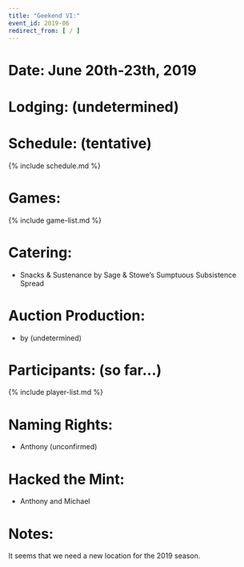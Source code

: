 ```yaml
---
title: "Geekend VI:"
event_id: 2019-06
redirect_from: [ / ]
---
```

# Date: June 20th-23th, 2019

# Lodging: (undetermined)

# Schedule: (tentative)

{% include schedule.md %}

# Games:
{% include game-list.md %}

# Catering:
- Snacks & Sustenance by Sage & Stowe’s Sumptuous Subsistence Spread

# Auction Production:
- by (undetermined)

# Participants: (so far...)
{% include player-list.md %}

# Naming Rights:
- Anthony (unconfirmed)

# Hacked the Mint:
- Anthony and Michael

# Notes:
It seems that we need a new location for the 2019 season.
